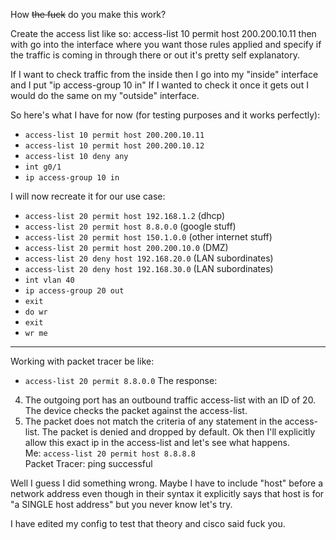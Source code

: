 How ~~the fuck~~ do you make this work?

Create the access list like so:
access-list 10 permit host 200.200.10.11
then with go into the interface where you want those rules applied and specify if the traffic is coming in through there or out it's pretty self explanatory.

If I want to check traffic from the inside then I go into my "inside" interface and I put "ip access-group 10 in" If I wanted to check it once it gets out I would do the same on my "outside" interface.

So here's what I have for now (for testing purposes and it works perfectly):
- `access-list 10 permit host 200.200.10.11`
- `access-list 10 permit host 200.200.10.12`
- `access-list 10 deny any`
- `int g0/1`
- `ip access-group 10 in`

I will now recreate it for our use case:
- `access-list 20 permit host 192.168.1.2` (dhcp)
- `access-list 20 permit host 8.8.0.0` (google stuff)
- `access-list 20 permit host 150.1.0.0` (other internet stuff)
- `access-list 20 permit host 200.200.10.0` (DMZ)
- `access-list 20 deny host 192.168.20.0` (LAN subordinates)
- `access-list 20 deny host 192.168.30.0` (LAN subordinates)
- `int vlan 40`
- `ip access-group 20 out`
- `exit`
- `do wr`
- `exit`
- `wr me`
---
Working with packet tracer be like:
- `access-list 20 permit 8.8.0.0`
The response:
4. The outgoing port has an outbound traffic access-list with an ID of 20. The device checks the packet against the access-list.
5. The packet does not match the criteria of any statement in the access-list. The packet is denied and dropped by default.
Ok then I'll explicitly allow this exact ip in the access-list and let's see what happens.\
Me: `access-list 20 permit host 8.8.8.8`\
Packet Tracer: ping successful

Well I guess I did something wrong. Maybe I have to include "host" before a network address even though in their syntax it explicitly says that host is for "a SINGLE host address" but you never know let's try.

I have edited my config to test that theory and cisco said fuck you.
